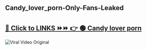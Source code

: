 
 ## Candy_lover_porn-Only-Fans-Leaked

# <h2><a href="https://clipsfans.com/Candy_lover_porn&ref=git">🔗 Click to LINKS ⏩⏩ 👉 🟢 Candy lover porn </a></h2>

<a href="https://clipsfans.com/Candy_lover_porn&ref=git" rel="nofollow" data-target="animated-image.originalLink"><img src="https://i.ibb.co.com/xMMVF88/686577567.gif" alt="Viral Video Original" style="max-width: 100%; display: inline-block;" data-target="animated-image.originalImage"></a>
